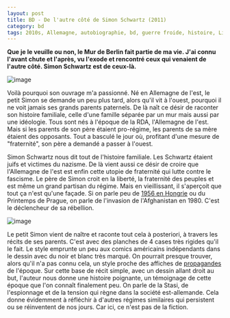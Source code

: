```yaml
---
layout: post
title: BD - De l'autre côté de Simon Schwartz (2011)
category: bd
tags: 2010s, Allemagne, autobiographie, bd, guerre froide, histoire, Littérature et BD, mur de berlin
---
```

**Que je le veuille ou non, le Mur de Berlin fait partie de ma vie. J'ai connu l'avant chute et l'après, vu l'exode et rencontré ceux qui venaient de l'autre côté. Simon Schwartz est de ceux-là.**

![image](https://filedn.eu/llqi9IBxlYouGRXYG2xlROb/img/2018/murschwarz.jpg)

Voilà pourquoi son ouvrage m'a passionné. Né en Allemagne de l'est, le petit Simon se demande un peu plus tard, alors qu'il vit à l'ouest, pourquoi il ne voit jamais ses grands parents paternels. De là naît ce désir de raconter son histoire familiale, celle d'une famille séparée par un mur mais aussi par une idéologie. Tous sont nés à l'époque de la RDA, l'Allemagne de l'est. Mais si les parents de son père étaient pro-régime, les parents de sa mère étaient des opposants. Tout a basculé le jour où, profitant d'une mesure de "fraternité", son père a demandé a passer à l'ouest.

Simon Schwartz nous dit tout de l'histoire familiale. Les Schwartz étaient juifs et victimes du nazisme. De là vient aussi ce désir de croire que l'Allemagne de l'est est enfin cette utopie de fraternité qui lutte contre le fascisme. Le père de Simon croit en la liberté, la fraternité des peuples et est même un grand partisan du régime. Mais en vieillissant, il s'aperçoit que tout ça n'est qu'une façade. Si on parle peu de <a href="https://fr.wikipedia.org/wiki/Insurrection_de_Budapest">1956 en Hongrie</a> ou du Printemps de Prague, on parle de l'invasion de l'Afghanistan en 1980. C'est le déclencheur de sa rébellion.

![image](https://filedn.eu/llqi9IBxlYouGRXYG2xlROb/img/2018/murschwartz2.jpg)

Le petit Simon vient de naître et raconte tout cela à posteriori, à travers les récits de ses parents. C'est avec des planches de 4 cases très rigides qu'il le fait. Le style emprunte un peu aux comics américains indépendants dans le dessin avec du noir et blanc très marqué. On pourrait presque trouver, alors qu'il n'a pas connu cela, un style proche des affiches de <a href="https://cheziceman.wordpress.com/2013/04/09/culture-vietnam-posters-de-sherry-buchanan/">propagandes</a> de l'époque. Sur cette base de récit simple, avec un dessin allant droit au but, l'auteur nous donne une histoire poignante, un témoignage de cette époque que l'on connaît finalement peu. On parle de la Stasi, de l'espionnage et de la tension qui règne dans la société est-allemande. Cela donne évidemment à réfléchir à d'autres régimes similaires qui persistent ou se réinventent de nos jours. Car ici, ce n'est pas de la fiction.
